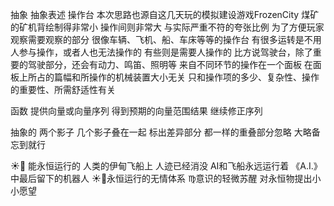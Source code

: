 抽象 抽象表述 操作台
本次思路也源自这几天玩的模拟建设游戏FrozenCity
煤矿的矿机背绘制得非常小 操作间则非常大
与实际严重不符的夸张比例 为了方便玩家观察需要观察的部分
很像车辆、飞机、船、车床等等的操作台
有很多运转是不用人参与操作，或者人也无法操作的
有些则是需要人操作的
比方说驾驶台，除了重要的驾驶部分，还会有动力、鸣笛、照明等
来自不同环节的操作在一个面板
在面板上所占的篇幅和所操作的机械装置大小无关
只和操作项的多少、复杂性、操作的重要性、所需舒适性有关

函数 提供向量或向量序列 得到预期的向量范围结果 继续修正序列

抽象的
两个影子 几个影子叠在一起 标出差异部分
都一样的重叠部分忽略 大略备忘到就行

☀️🌙 能永恒运行的
人类的伊甸飞船上 人迹已经消没 AI和飞船永远运行着
《A.I.》中最后留下的机器人
☀️🌙永恒运行的无情体系
♍︎意识的轻微苏醒 对永恒物提出小小愿望
